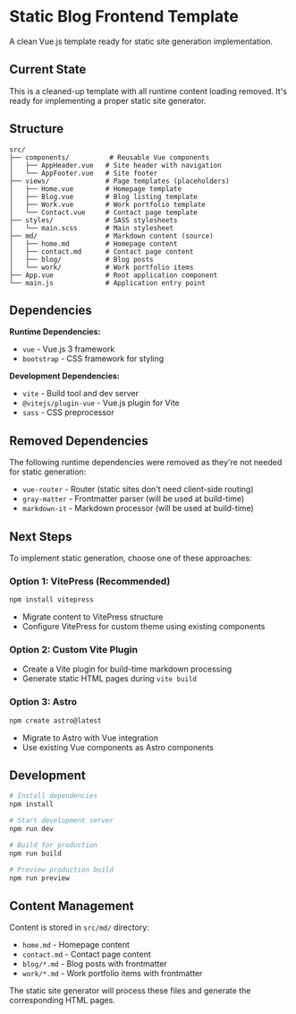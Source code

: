 # Static Blog Frontend Template

A clean Vue.js template ready for static site generation implementation.

## Current State

This is a cleaned-up template with all runtime content loading removed. It's ready for implementing a proper static site generator.

## Structure

```
src/
├── components/          # Reusable Vue components
│   ├── AppHeader.vue   # Site header with navigation
│   └── AppFooter.vue   # Site footer
├── views/              # Page templates (placeholders)
│   ├── Home.vue        # Homepage template
│   ├── Blog.vue        # Blog listing template  
│   ├── Work.vue        # Work portfolio template
│   └── Contact.vue     # Contact page template
├── styles/             # SASS stylesheets
│   └── main.scss       # Main stylesheet
├── md/                 # Markdown content (source)
│   ├── home.md         # Homepage content
│   ├── contact.md      # Contact page content
│   ├── blog/           # Blog posts
│   └── work/           # Work portfolio items
├── App.vue             # Root application component
└── main.js             # Application entry point
```

## Dependencies

**Runtime Dependencies:**
- `vue` - Vue.js 3 framework
- `bootstrap` - CSS framework for styling

**Development Dependencies:**
- `vite` - Build tool and dev server
- `@vitejs/plugin-vue` - Vue.js plugin for Vite
- `sass` - CSS preprocessor

## Removed Dependencies

The following runtime dependencies were removed as they're not needed for static generation:
- `vue-router` - Router (static sites don't need client-side routing)
- `gray-matter` - Frontmatter parser (will be used at build-time)
- `markdown-it` - Markdown processor (will be used at build-time)

## Next Steps

To implement static generation, choose one of these approaches:

### Option 1: VitePress (Recommended)
```bash
npm install vitepress
```
- Migrate content to VitePress structure
- Configure VitePress for custom theme using existing components

### Option 2: Custom Vite Plugin
- Create a Vite plugin for build-time markdown processing
- Generate static HTML pages during `vite build`

### Option 3: Astro
```bash
npm create astro@latest
```
- Migrate to Astro with Vue integration
- Use existing Vue components as Astro components

## Development

```bash
# Install dependencies
npm install

# Start development server
npm run dev

# Build for production
npm run build

# Preview production build
npm run preview
```

## Content Management

Content is stored in `src/md/` directory:
- `home.md` - Homepage content
- `contact.md` - Contact page content
- `blog/*.md` - Blog posts with frontmatter
- `work/*.md` - Work portfolio items with frontmatter

The static site generator will process these files and generate the corresponding HTML pages.
